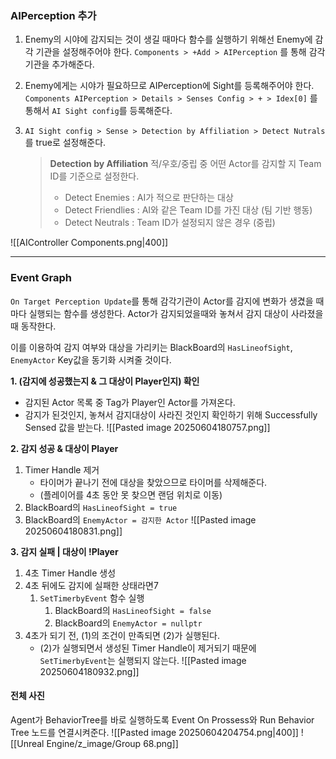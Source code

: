 ### AIPerception 추가
1. Enemy의 시야에 감지되는 것이 생길 때마다 함수를 실행하기 위해선 Enemy에 감각 기관을 설정해주어야 한다.
`Components > +Add > AIPerception` 를 통해 감각기관을 추가해준다.

2. Enemy에게는 시야가 필요하므로 AIPerception에 Sight를 등록해주어야 한다. `Components AIPerception > Details > Senses Config > + > Idex[0]` 를 통해서 `AI Sight config`를 등록해준다.

3. `AI Sight config > Sense > Detection by Affiliation > Detect Nutrals`를 true로 설정해준다.
	> __Detection by Affiliation__
	> 적/우호/중립 중 어떤 Actor를 감지할 지 Team ID를 기준으로 설정한다.
	> - Detect Enemies : AI가 적으로 판단하는 대상 
	> - Detect Friendlies : AI와 같은 Team ID를 가진 대상 (팀 기반 행동)
	> - Detect Neutrals : Team ID가 설정되지 않은 경우 (중립)
	

![[AIController Components.png|400]]

---

### Event Graph
`On Target Perception Update`를 통해 감각기관이 Actor를 감지에 변화가 생겼을 때마다 실행되는 함수를 생성한다. Actor가 감지되었을때와 놓쳐서 감지 대상이 사라졌을 때 동작한다.

이를 이용하여 감지 여부와 대상을 가리키는 BlackBoard의 `HasLineofSight`, `EnemyActor` Key값을 동기화 시켜줄 것이다.

__1. (감지에 성공했는지 & 그 대상이 Player인지) 확인__
- 감지된 Actor 목록 중 Tag가 Player인 Actor를 가져온다.
- 감지가 된것인지, 놓쳐서 감지대상이 사라진 것인지 확인하기 위해 Successfully Sensed 값을 받는다.
![[Pasted image 20250604180757.png]]

__2. 감지 성공 & 대상이 Player__
1. Timer Handle 제거
	- 타이머가 끝나기 전에 대상을 찾았으므로 타이머를 삭제해준다.
	- (플레이어를 4초 동안 못 찾으면 랜덤 위치로 이동)
2. BlackBoard의 `HasLineofSight = true`
3. BlackBoard의 `EnemyActor = 감지한 Actor`
![[Pasted image 20250604180831.png]]

__3. 감지 실패 | 대상이 !Player__
1. 4초 Timer Handle 생성	
2. 4초 뒤에도 감지에 실패한 상태라면7
	1. `SetTimerbyEvent` 함수 실행
		1. BlackBoard의 `HasLineofSight = false`
		2. BlackBoard의 `EnemyActor = nullptr`
3. 4초가 되기 전, (1)의 조건이 만족되면 (2)가 실행된다.
	- (2)가 실행되면서 생성된 Timer Handle이 제거되기 때문에 `SetTimerbyEvent`는 실행되지 않는다.
![[Pasted image 20250604180932.png]]

#### 전체 사진
Agent가 BehaviorTree를 바로 실행하도록 Event On Prossess와 Run Behavior Tree 노드를 연결시켜준다.
![[Pasted image 20250604204754.png|400]]
![[Unreal Engine/z_image/Group 68.png]]